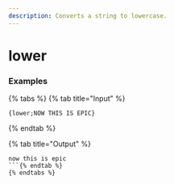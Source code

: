 ```yaml
---
description: Converts a string to lowercase.
---
```


# lower <string>

### Examples

{% tabs %}
{% tab title="Input" %}
```text
{lower;NOW THIS IS EPIC}
```
{% endtab %}

{% tab title="Output" %}
```text
now this is epic
```{% endtab %}
{% endtabs %}
